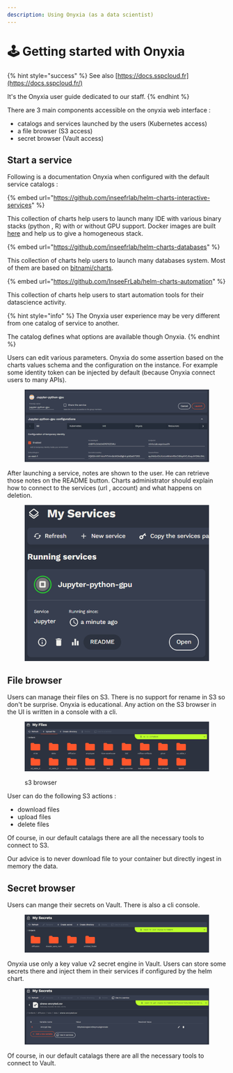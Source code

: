 ```yaml
---
description: Using Onyxia (as a data scientist)
---
```


# 🕹 Getting started with Onyxia

{% hint style="success" %}
See also [https://docs.sspcloud.fr](https://docs.sspcloud.fr/)

It's the Onyxia user guide dedicated to our staff. &#x20;
{% endhint %}

There are 3 main components accessible on the onyxia web interface :

* catalogs and services launched by the users (Kubernetes access)
* a file browser (S3 access)
* secret browser (Vault access)

## Start a service

Following is a documentation Onyxia when configured with the default service catalogs :&#x20;

{% embed url="https://github.com/inseefrlab/helm-charts-interactive-services" %}

This collection of charts help users to launch many IDE with various binary stacks (python , R) with or without GPU support. Docker images are built [here](https://github.com/inseefrlab/images-datascience) and help us to give a homogeneous stack.

{% embed url="https://github.com/inseefrlab/helm-charts-databases" %}

This collection of charts help users to launch many databases system. Most of them are based on [bitnami/charts](https://guthub.com/bitnami/charts).

{% embed url="https://github.com/InseeFrLab/helm-charts-automation" %}

This collection of charts help users to start automation tools for their datascience activity.&#x20;

{% hint style="info" %}
The Onyxia user experience may be very different from one catalog of service to another. &#x20;

The catalog defines what options are available though Onyxia. &#x20;
{% endhint %}

Users can edit various parameters. Onyxia do some assertion based on the charts values schema and the configuration on the instance. For example some identity token can be injected by default (because Onyxia connect users to many APIs).



<figure><img src="../.gitbook/assets/image (4) (1).png" alt=""><figcaption></figcaption></figure>

After launching a service, notes are shown to the user. He can retrieve those notes on the README button. Charts administrator should explain how to connect to the services (url , account) and what happens on deletion.

<figure><img src="../.gitbook/assets/image (21).png" alt=""><figcaption></figcaption></figure>

## File browser

Users can manage their files on S3. There is no support for rename in S3 so don't be surprise. Onyxia is educational. Any action on the S3 browser in the UI is written in a console with a cli.

<figure><img src="../.gitbook/assets/image (7).png" alt=""><figcaption><p>s3 browser</p></figcaption></figure>

User can do the following S3 actions :&#x20;

* download files
* upload files
* delete files

Of course, in our default catalags there are all the necessary tools to connect to S3.

Our advice is to never download file to your container but directly ingest in memory the data.

## Secret browser

Users can mange their secrets on Vault. There is also a cli console.

<figure><img src="../.gitbook/assets/image (27).png" alt=""><figcaption></figcaption></figure>

Onyxia use only a key value v2 secret engine in Vault. Users can store some secrets there and inject them in their services if configured by the helm chart.

<figure><img src="../.gitbook/assets/image (20).png" alt=""><figcaption></figcaption></figure>

Of course, in our default catalags there are all the necessary tools to connect to Vault.
